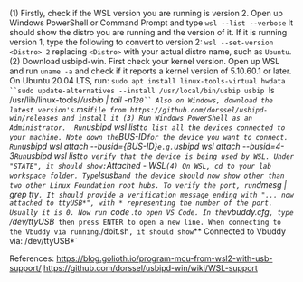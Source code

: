 (1)
	Firstly, check if the WSL version you are running is version 2. Open up Windows PowerShell or Command Prompt and type 
	`wsl --list --verbose`
	It should show the distro you are running and the version of it. If it is running version 1, type the following to convert to version 2:
	`wsl --set-version <Distro> 2`
	replacing `<Distro>` with your actual distro name, such as `Ubuntu`.
(2)
	Download usbipd-win. First check your kernel version. Open up WSL and run `uname -a` and check if it reports a kernel version of 5.10.60.1 or later.
	On Ubuntu 20.04 LTS, run:
	`sudo apt install linux-tools-virtual hwdata
	``sudo update-alternatives --install /usr/local/bin/usbip usbip `ls /usr/lib/linux-tools/*/usbip | tail -n1` 20``
	Also on Windows, download the latest version's `.msi` file from https://github.com/dorssel/usbipd-win/releases and install it
(3)
	Run Windows PowerShell as an Administrator. 
	Run `usbipd wsl list` to list all the devices connected to your machine. Note down the `BUS-ID` for the device you want to connect.
	Run `usbipd wsl attach --busid={BUS-ID}`
		e.g. `usbipd wsl attach --busid=4-3`
	Run `usbipd wsl list` to verify that the device is being used by WSL. Under "STATE", it should show: `Attached - WSL`
(4)
	On WSL, cd to your lab workspace folder.
	Type `lsusb` and the device should now show other than two other Linux Foundation root hubs.
	To verify the port, run `dmesg | grep tty`.
	It should provide a verification message ending with "... now attached to ttyUSB*", with * representing the number of the port. Usually it is 0.
	Now run `code .` to open VS Code. In the `vbuddy.cfg`, type `/dev/ttyUSB*`  then press ENTER to open a new line.
	When connecting to the Vbuddy via running `./doit.sh` , it should show `** Connected to Vbuddy via: /dev/ttyUSB*` 

References: 
https://blog.golioth.io/program-mcu-from-wsl2-with-usb-support/
https://github.com/dorssel/usbipd-win/wiki/WSL-support